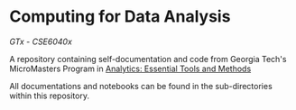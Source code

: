 # Computing for Data Analysis
*GTx - CSE6040x*

A repository containing self-documentation and code from Georgia Tech's MicroMasters Program in [Analytics: Essential Tools and Methods](https://www.edx.org/micromasters/gtx-analytics-essential-tools-and-methods)

All documentations and notebooks can be found in the sub-directories within this repository.
